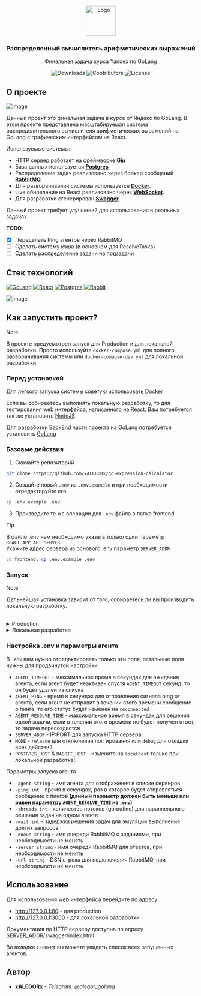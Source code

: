 <br/>
<div align="center">
  <a href="https://github.com/xALEGORx/go-expression-calculator">
    <img src="https://w7.pngwing.com/pngs/592/382/png-transparent-app-store-scientific-calculator-calculator-electronics-text-rectangle.png" alt="Logo" width="80" height="80">
  </a>

  <h3 align="center">Распределенный вычислитель арифметических выражений</h3>

  <p align="center">
    Финальная задача курса Yandex по GoLang
    <br/>
  </p>
  
![Downloads](https://img.shields.io/github/downloads/xALEGORx/go-expression-calculator/total) ![Contributors](https://img.shields.io/github/contributors/xALEGORx/go-expression-calculator?color=dark-green) ![License](https://img.shields.io/github/license/xALEGORx/go-expression-calculator) 

</div>

## О проекте

![image](https://github.com/xALEGORx/go-expression-calculator/assets/26199734/f3dbd032-1c51-4d89-9d98-d1f361353fbb)

Данный проект это финальная задача в курсе от Яндекс по GoLang.
В этом проекте представлена масштабируемая система распределительного вычислителя арифметических выражений на GoLang с графическим интерфейсом на React.

Используемые системы:

* HTTP сервер работает на фреймворке [**Gin**](https://github.com/gin-gonic/gin)
* База данных используется [**Postgres**](https://www.postgresql.org/)
* Распределение задач реализовано через брокер сообщений [**RabbitMQ**](https://www.rabbitmq.com/).
* Для разворачивания системы используется [**Docker**](https://www.docker.com/).
* Live обновление на React реализовано через [**WebSocket**](https://github.com/gorilla/websocket).
* Для разработки сгенерирован [**Swagger**](https://github.com/swaggo/swag).

Данный проект требует улучшений для использования в реальных задачах.

**TODO:**
- [x] Переделать Ping агентов через RabbitMQ
- [ ] Сделать систему кэша (в основном для ResolveTasks)
- [ ] Сделать распределение задачи на подзадачи

## Стек технологий

[![GoLang][GoLang]][GoLang-url] [![React][React.js]][React-url] [![Postgres][Postgres]][Postgres-url] [![Rabbit][Rabbit]][Rabbit-url]

![image](https://github.com/xALEGORx/go-expression-calculator/assets/26199734/01cece11-7535-44a7-9d2e-01d7922f9ba2)



## Как запустить проект?

> [!NOTE]
> В проекте предусмотрен запуск для Production и для локальной разработки. Просто используйте `docker-compose.yml` для полного разворачивания системы или `docker-compose-dev.yml` для локальной разработки.

### Перед установкой

Для легкого запуска системы советую использовать [Docker](https://www.docker.com/get-started/)

Если вы собираетесь выполнять локальную разработку, то для тестирования web интерфейса, написанного на React. Вам потребуется так же установить [NodeJS](https://nodejs.org)

Для разработки BackEnd части проекта на GoLang потребуется установить [GoLang](https://go.dev/learn/)

### Базовые действия

1. Скачайте репозиторий

```sh
git clone https://github.com/xALEGORx/go-expression-calculator
```

2. Создайте новый `.env` из `.env.example` и при необходимости отредактируйте его

```sh
cp .env.example .env
```

3. Произведите те же операции для `.env` файла в папке frontend

> [!TIP]
> В файле .env нам необходимо указать только один параметр `REACT_APP_API_SERVER`<br>Укажите адрес сервера из основого .env параметр `SERVER_ADDR`

```sh
cd frontend; cp .env.example .env
```

### Запуск
> [!NOTE]
> Дальнейшая установка зависит от того, собираетесь ли вы производить локальную разработку.
<br>

<details>
<summary>Production</summary>
<br>

4. Запустите docker-compose из главной папки

> Данный docker-compose запускает Postgres, RabbitMQ, React, Nginx и Оркестратор

```sh
docker-compose up
```

5. Соберите билд агентов

> Для Windows используйте имя сборки build\agent.exe и путь cmd\agent\main.go

> В дальнейшем данный билд можно передавать на другие сервера.

```sh
go build -u build/agent cmd/agent/main.go
```

6. Запустите первый экземпляр агента с базовыми параметрами

> Для Windows используйте файл .\build\agent.exe

> Более детальное объяснение параметров <a href="#env-agent-params">Настройка .env и параметры агента</a>

```
build/agent -agent Agent -ping 60 -threads 10 -url amqp://guest:guest@localhost:5672 -wait 10
```
</details>

<details>
<summary>Локальная разработка</summary>
<br>

4. Запустите docker-compose для разработки

> Данный docker-compose запускает Postgres и RabbitMQ

```sh
docker-compose -f docker-compose-dev.yml up
```

5. Запустите оркестратор

```sh
go run cmd\orchestrator\main.go
```

6. Запустите первый экземпляр агента с базовыми параметрами

> Более детальное объяснение параметров <a href="#env-agent-params">Настройка .env и параметры агента</a>

```sh
go run cmd\agent\main.go -agent Agent -ping 60 -threads 10 -url amqp://guest:guest@localhost:5672 -wait 10
```

7. Перейдите в папку с Frontend

```sh
cd frontend
```

9. Установить необходимые модули

```sh
npm i
```

10. Запустите React

```sh
npm run start
```
</details

<a name="env-agent-params"></a>
### Настройка .env и параметры агента

В `.env` вам нужно отредактировать только эти поля, остальные поля нужны для продвинутой настройки
* `AGENT_TIMEOUT` - максимальное время в секундах для ожидания агента, если агент будет неактивен спустя `AGENT_TIMEOUT` секунд, то он будет удален из списка
* `AGENT_PING` - время в секундах для отправления сигнала ping от агента, если агент не отправит в течении этого времени сообщение о пинге, то его статус будет изменен на `reconnected`
* `AGENT_RESOLVE_TIME` - максимальное время в секундах для решения одной задачи, если в течении этого времени не будет получен ответ, то задача пересоздастся
* `SERVER_ADDR` - IP:PORT для запуска HTTP сервера
* `MODE` - `release` для отключения логгирования или `debug` для отладки всех действий
* `POSTGRES_HOST` & `RABBIT_HOST` - измените на `localhost` только при локальной разработке!

Параметры запуска агента
* `-agent string` - имя агента для отображения в списке серверов
* `-ping int` - время в секундах, раз в которое будет отправляться сообщение с пингов **(данный параметр должен быть меньше или равен параметру `AGENT_RESOLVE_TIME` из `.env`)**
* `-threads int` - количество потоков (goroutine) для параллельного решения задач на одном агенте
* `-wait int` - задержка решения задач для эмуляции выполнения долгих запросов
* `-queue string` - имя очереди RabbitMQ с заданиями, при необходимости не менять
* `-server string` - имя очереди RabbitMQ для ответов, при необходимости не менять
* `-url string` - DSN строка для подключения RabbitMQ, при необходимости не менять


## Использование

Для использования web интерфейса перейдите по адресу
* http://127.0.0.1:80 - для production
* http://127.0.0.1:3000 - для локальной разработки

Документация по HTTP серверу доступна по адресу SERVER_ADDR/swagger/index.html

Во вкладке `СЕРВЕРА` вы можете увидеть список всех запущенных агентов.


## Автор

* **[xALEGORx](https://github.com/xALEGORx)** - *Telegram: @alegor_golang*


[GoLang]: https://img.shields.io/badge/Go-00ADD8?style=for-the-badge&logo=go&logoColor=white
[GoLang-url]: https://go.dev/
[React.js]: https://img.shields.io/badge/React-20232A?style=for-the-badge&logo=react&logoColor=61DAFB
[React-url]: https://reactjs.org/
[Postgres]: https://img.shields.io/badge/PostgreSQL-316192?style=for-the-badge&logo=postgresql&logoColor=white
[Postgres-url]: https://www.postgresql.org/
[Rabbit]: https://img.shields.io/badge/rabbitmq-%23FF6600.svg?&style=for-the-badge&logo=rabbitmq&logoColor=white
[Rabbit-url]: https://www.rabbitmq.com/
